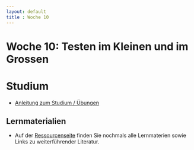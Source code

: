 ```yaml
---
layout: default
title : Woche 10
---
```


# Woche 10: Testen im Kleinen und im Grossen

# Studium

* [Anleitung zum Studium / Übungen](guide.html)

## Lernmaterialien
* Auf der [Ressourcenseite](resources.html) finden Sie nochmals alle Lernmaterien sowie Links zu weiterführender Literatur.

